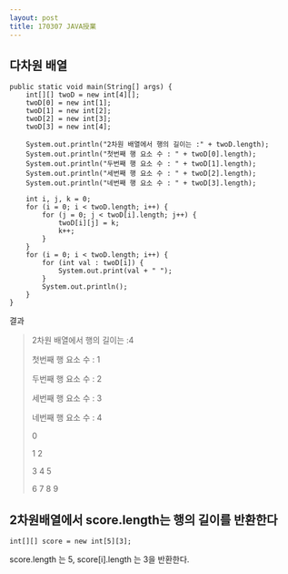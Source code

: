 ```yaml
---
layout: post
title: 170307 JAVA授業
---
```


## 다차원 배열
```
public static void main(String[] args) {
	int[][] twoD = new int[4][];
	twoD[0] = new int[1];
	twoD[1] = new int[2];
	twoD[2] = new int[3];
	twoD[3] = new int[4];

	System.out.println("2차원 배열에서 행의 길이는 :" + twoD.length);
	System.out.println("첫번째 행 요소 수 : " + twoD[0].length);
	System.out.println("두번째 행 요소 수 : " + twoD[1].length);
	System.out.println("세번째 행 요소 수 : " + twoD[2].length);
	System.out.println("네번째 행 요소 수 : " + twoD[3].length);

	int i, j, k = 0;
	for (i = 0; i < twoD.length; i++) {
		for (j = 0; j < twoD[i].length; j++) {
			twoD[i][j] = k;
			k++;
		}
	}
	for (i = 0; i < twoD.length; i++) {
		for (int val : twoD[i]) {
			System.out.print(val + " ");
		}
		System.out.println();
	}
}

```
결과
> 2차원 배열에서 행의 길이는 :4
>
> 첫번째 행 요소 수 : 1
>
> 두번째 행 요소 수 : 2
>
> 세번째 행 요소 수 : 3
>
> 네번째 행 요소 수 : 4
>
> 0 
>
> 1 2 
>
> 3 4 5 
>
> 6 7 8 9 


## 2차원배열에서 score.length는 행의 길이를 반환한다
```
int[][] score = new int[5][3];
```
score.length 는 5, score[i].length 는 3을 반환한다.
